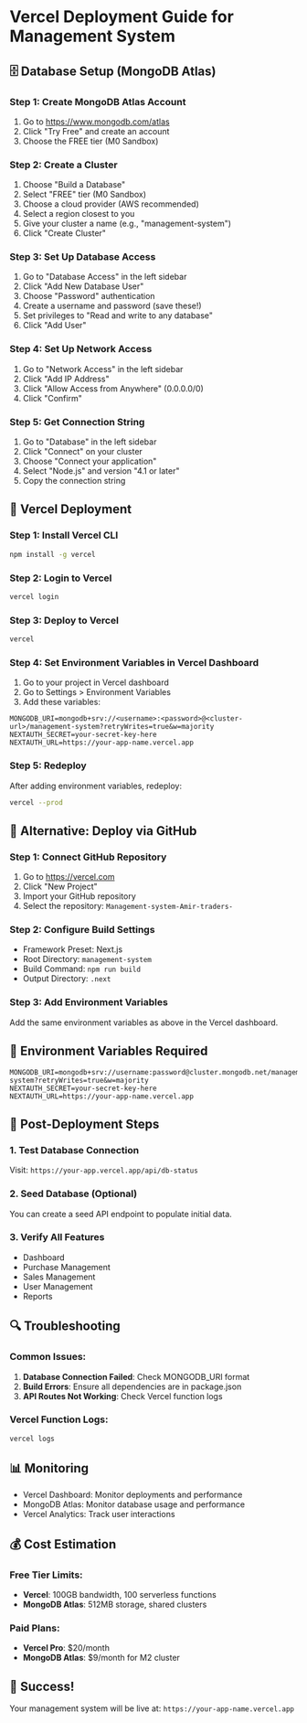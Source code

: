 # Vercel Deployment Guide for Management System

## 🗄️ Database Setup (MongoDB Atlas)

### Step 1: Create MongoDB Atlas Account
1. Go to https://www.mongodb.com/atlas
2. Click "Try Free" and create an account
3. Choose the FREE tier (M0 Sandbox)

### Step 2: Create a Cluster
1. Choose "Build a Database"
2. Select "FREE" tier (M0 Sandbox)
3. Choose a cloud provider (AWS recommended)
4. Select a region closest to you
5. Give your cluster a name (e.g., "management-system")
6. Click "Create Cluster"

### Step 3: Set Up Database Access
1. Go to "Database Access" in the left sidebar
2. Click "Add New Database User"
3. Choose "Password" authentication
4. Create a username and password (save these!)
5. Set privileges to "Read and write to any database"
6. Click "Add User"

### Step 4: Set Up Network Access
1. Go to "Network Access" in the left sidebar
2. Click "Add IP Address"
3. Click "Allow Access from Anywhere" (0.0.0.0/0)
4. Click "Confirm"

### Step 5: Get Connection String
1. Go to "Database" in the left sidebar
2. Click "Connect" on your cluster
3. Choose "Connect your application"
4. Select "Node.js" and version "4.1 or later"
5. Copy the connection string

## 🚀 Vercel Deployment

### Step 1: Install Vercel CLI
```bash
npm install -g vercel
```

### Step 2: Login to Vercel
```bash
vercel login
```

### Step 3: Deploy to Vercel
```bash
vercel
```

### Step 4: Set Environment Variables in Vercel Dashboard
1. Go to your project in Vercel dashboard
2. Go to Settings > Environment Variables
3. Add these variables:

```
MONGODB_URI=mongodb+srv://<username>:<password>@<cluster-url>/management-system?retryWrites=true&w=majority
NEXTAUTH_SECRET=your-secret-key-here
NEXTAUTH_URL=https://your-app-name.vercel.app
```

### Step 5: Redeploy
After adding environment variables, redeploy:
```bash
vercel --prod
```

## 🔧 Alternative: Deploy via GitHub

### Step 1: Connect GitHub Repository
1. Go to https://vercel.com
2. Click "New Project"
3. Import your GitHub repository
4. Select the repository: `Management-system-Amir-traders-`

### Step 2: Configure Build Settings
- Framework Preset: Next.js
- Root Directory: `management-system`
- Build Command: `npm run build`
- Output Directory: `.next`

### Step 3: Add Environment Variables
Add the same environment variables as above in the Vercel dashboard.

## 📝 Environment Variables Required

```env
MONGODB_URI=mongodb+srv://username:password@cluster.mongodb.net/management-system?retryWrites=true&w=majority
NEXTAUTH_SECRET=your-secret-key-here
NEXTAUTH_URL=https://your-app-name.vercel.app
```

## 🎯 Post-Deployment Steps

### 1. Test Database Connection
Visit: `https://your-app.vercel.app/api/db-status`

### 2. Seed Database (Optional)
You can create a seed API endpoint to populate initial data.

### 3. Verify All Features
- Dashboard
- Purchase Management
- Sales Management
- User Management
- Reports

## 🔍 Troubleshooting

### Common Issues:
1. **Database Connection Failed**: Check MONGODB_URI format
2. **Build Errors**: Ensure all dependencies are in package.json
3. **API Routes Not Working**: Check Vercel function logs

### Vercel Function Logs:
```bash
vercel logs
```

## 📊 Monitoring

- Vercel Dashboard: Monitor deployments and performance
- MongoDB Atlas: Monitor database usage and performance
- Vercel Analytics: Track user interactions

## 💰 Cost Estimation

### Free Tier Limits:
- **Vercel**: 100GB bandwidth, 100 serverless functions
- **MongoDB Atlas**: 512MB storage, shared clusters

### Paid Plans:
- **Vercel Pro**: $20/month
- **MongoDB Atlas**: $9/month for M2 cluster

## 🎉 Success!
Your management system will be live at: `https://your-app-name.vercel.app`
